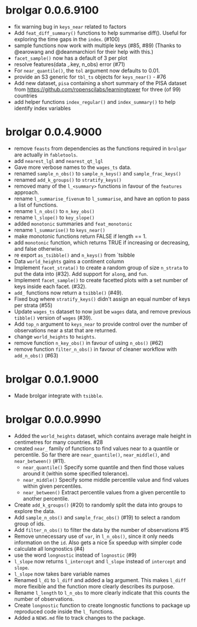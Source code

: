 # brolgar 0.0.6.9100

* fix warning bug in `keys_near` related to factors
* Add `feat_diff_summary()` functions to help summarise diff(). Useful for exploring the time gaps in the `index`. (#100)
* sample functions now work with multiple keys (#85, #89) (Thanks to @earowang and @deanmarchiori for their help with this.)
* `facet_sample()` now has a default of 3 per plot
* resolve features(data ,.key, n_obs) error (#71) 
* For `near_quantile()`, the `tol` argument now defaults to 0.01.
* provide an S3 generic for `tbl_ts` objects for `keys_near()` - #76
* Add new dataset, `pisa` containing a short summary of the PISA dataset from
 https://github.com/ropenscilabs/learningtower for three (of 99) countries
* add helper functions `index_regular()` and `index_summary()` to help identify
index variables

# brolgar 0.0.4.9000

* remove `feasts` from dependencies as the functions required in `brolgar` are
  actually in `fabletools`.
* add `nearest_lgl` and `nearest_qt_lgl`
* Gave more verbose names to the `wages_ts` data.
* renamed `sample_n_obs()` to `sample_n_keys()` and `sample_frac_keys()`
* renamed `add_k_groups()` to `stratify_keys()`
* removed many of the `l_<summary>` functions in favour of the `features` approach.
* rename `l_summarise_fivenum` to `l_summarise`, and have an option to pass a list of functions.
* rename `l_n_obs()` to `n_key_obs()`
* rename `l_slope()` to `key_slope()`
* added `monotonic` summaries and `feat_monotonic`
* rename `l_summarise()` to `keys_near()`
* make monotonic functions return FALSE if length == 1. 
* add `monotonic` function, which returns TRUE if increasing or decreasing, and false otherwise.
* re export `as_tsibble()` and `n_keys()` from `tsibble
* Data `world_heights` gains a continent column
* Implement `facet_strata()` to create a random group of size `n_strata` to put the data into (#32). Add support for `along`, and `fun`.
* Implement `facet_sample()` to create facetted plots with a set number of keys inside each facet. (#32). 
* `add_` functions now return a `tsibble()` (#49).
* Fixed bug where `stratify_keys()` didn't assign an equal number of keys per strata (#55)
* Update `wages_ts` dataset to now just be `wages` data, and remove previous `tibble()` version of `wages` (#39).
* Add `top_n` argument to `keys_near` to provide control over the number of observations near a stat that are returned.
* change `world_heights` to `heights`.
* remove function `n_key_obs()` in favour of using `n_obs()` (#62)
* remove function `filter_n_obs()` in favour of cleaner workflow with `add_n_obs()` (#63)

# brolgar 0.0.1.9000

* Made brolgar integrate with `tsibble`.

# brolgar 0.0.0.9990

* Added the `world_heights` dataset, which contains average male height in 
  centimetres for many countries. #28
* created `near_` family of functions to find values near to a quantile or percentile. So far there are `near_quantile()`, `near_middle()`, and `near_between()` (#11). 
    * `near_quantile()` Specify some quantile and then find those values around
      it (within some specified tolerance).
    * `near_middle()` Specify some middle percentile value and find values 
      within given percentiles.
    * `near_between()` Extract percentile values from a given percentile to 
      another percentile.
* Create `add_k_groups()` (#20) to randomly split the data into groups to 
  explore the data.
* Add `sample_n_obs()` and `sample_frac_obs()` (#19) to select a random group 
  of ids.
* Add `filter_n_obs()` to filter the data by the number of observations #15
* Remove unnecessary use of `var`, in `l_n_obs()`, since it only needs
  information on the `id`. Also gets a nice 5x speedup with simpler code
* calculate all longnostics (#4)
* use the word `longnostic` instead of `lognostic` (#9)
* `l_slope` now returns `l_intercept` and `l_slope` instead of `intercept` and
  `slope`.
* `l_slope` now takes bare variable names
* Renamed `l_d1` to `l_diff` and added a lag argument. This makes `l_diff` more
  flexible and the function more clearly describes its purpose.
* Rename `l_length` to `l_n_obs` to more clearly indicate that this counts the
  number of observations.
* Create `longnostic` function to create longnostic functions to package up 
 reproduced code inside the `l_` functions.
* Added a `NEWS.md` file to track changes to the package.
